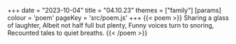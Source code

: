 +++
date = "2023-10-04"
title = "04.10.23"
themes = ["family"]
[params]
  colour = 'poem'
  pageKey = 'src/poem.js'
+++
{{< poem >}}
Sharing a glass of laughter,
Albeit not half full but plenty,
Funny voices turn to snoring,
Recounted tales to quiet breaths.
{{< /poem >}}